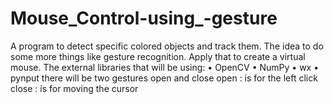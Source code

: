 # Mouse_Control-using_-gesture
A program to detect specific colored objects and track them. The idea to do some more things like gesture recognition. Apply that to create a virtual mouse.
The external libraries that will be using:
•	OpenCV
•	NumPy
•	wx
•	pynput
there will be two gestures open and close 
open : is for the left click 
close : is for moving the cursor
